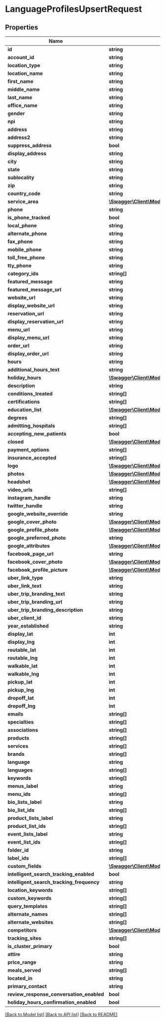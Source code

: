 # LanguageProfilesUpsertRequest

## Properties
Name | Type | Description | Notes
------------ | ------------- | ------------- | -------------
**id** | **string** |  | 
**account_id** | **string** |  | 
**location_type** | **string** |  | 
**location_name** | **string** |  | 
**first_name** | **string** |  | 
**middle_name** | **string** |  | 
**last_name** | **string** |  | 
**office_name** | **string** |  | 
**gender** | **string** |  | 
**npi** | **string** |  | 
**address** | **string** |  | 
**address2** | **string** |  | 
**suppress_address** | **bool** |  | 
**display_address** | **string** |  | 
**city** | **string** |  | 
**state** | **string** |  | 
**sublocality** | **string** |  | 
**zip** | **string** |  | 
**country_code** | **string** |  | 
**service_area** | [**\Swagger\Client\Model\ServiceArea8**](ServiceArea8.md) |  | 
**phone** | **string** |  | 
**is_phone_tracked** | **bool** |  | 
**local_phone** | **string** |  | 
**alternate_phone** | **string** |  | 
**fax_phone** | **string** |  | 
**mobile_phone** | **string** |  | 
**toll_free_phone** | **string** |  | 
**tty_phone** | **string** |  | 
**category_ids** | **string[]** |  | 
**featured_message** | **string** |  | 
**featured_message_url** | **string** |  | 
**website_url** | **string** |  | 
**display_website_url** | **string** |  | 
**reservation_url** | **string** |  | 
**display_reservation_url** | **string** |  | 
**menu_url** | **string** |  | 
**display_menu_url** | **string** |  | 
**order_url** | **string** |  | 
**display_order_url** | **string** |  | 
**hours** | **string** |  | 
**additional_hours_text** | **string** |  | 
**holiday_hours** | [**\Swagger\Client\Model\HolidayHour10[]**](HolidayHour10.md) |  | 
**description** | **string** |  | 
**conditions_treated** | **string[]** |  | 
**certifications** | **string[]** |  | 
**education_list** | [**\Swagger\Client\Model\EducationList[]**](EducationList.md) |  | 
**degrees** | **string[]** |  | 
**admitting_hospitals** | **string[]** |  | 
**accepting_new_patients** | **bool** |  | 
**closed** | [**\Swagger\Client\Model\Closed**](Closed.md) |  | 
**payment_options** | **string[]** |  | 
**insurance_accepted** | **string[]** |  | 
**logo** | [**\Swagger\Client\Model\Logo10**](Logo10.md) |  | 
**photos** | [**\Swagger\Client\Model\Photo[]**](Photo.md) |  | 
**headshot** | [**\Swagger\Client\Model\Headshot2**](Headshot2.md) |  | 
**video_urls** | **string[]** |  | 
**instagram_handle** | **string** |  | 
**twitter_handle** | **string** |  | 
**google_website_override** | **string** |  | 
**google_cover_photo** | [**\Swagger\Client\Model\GoogleCoverPhoto8**](GoogleCoverPhoto8.md) |  | 
**google_profile_photo** | [**\Swagger\Client\Model\GoogleProfilePhoto8**](GoogleProfilePhoto8.md) |  | 
**google_preferred_photo** | **string** |  | 
**google_attributes** | [**\Swagger\Client\Model\GoogleAttribute[]**](GoogleAttribute.md) |  | 
**facebook_page_url** | **string** |  | 
**facebook_cover_photo** | [**\Swagger\Client\Model\FacebookCoverPhoto8**](FacebookCoverPhoto8.md) |  | 
**facebook_profile_picture** | [**\Swagger\Client\Model\FacebookProfilePicture**](FacebookProfilePicture.md) |  | 
**uber_link_type** | **string** |  | 
**uber_link_text** | **string** |  | 
**uber_trip_branding_text** | **string** |  | 
**uber_trip_branding_url** | **string** |  | 
**uber_trip_branding_description** | **string** |  | 
**uber_client_id** | **string** |  | 
**year_established** | **string** |  | 
**display_lat** | **int** |  | 
**display_lng** | **int** |  | 
**routable_lat** | **int** |  | 
**routable_lng** | **int** |  | 
**walkable_lat** | **int** |  | 
**walkable_lng** | **int** |  | 
**pickup_lat** | **int** |  | 
**pickup_lng** | **int** |  | 
**dropoff_lat** | **int** |  | 
**dropoff_lng** | **int** |  | 
**emails** | **string[]** |  | 
**specialties** | **string[]** |  | 
**associations** | **string[]** |  | 
**products** | **string[]** |  | 
**services** | **string[]** |  | 
**brands** | **string[]** |  | 
**language** | **string** |  | 
**languages** | **string[]** |  | 
**keywords** | **string[]** |  | 
**menus_label** | **string** |  | 
**menu_ids** | **string[]** |  | 
**bio_lists_label** | **string** |  | 
**bio_list_ids** | **string[]** |  | 
**product_lists_label** | **string** |  | 
**product_list_ids** | **string[]** |  | 
**event_lists_label** | **string** |  | 
**event_list_ids** | **string[]** |  | 
**folder_id** | **string** |  | 
**label_ids** | **string[]** |  | 
**custom_fields** | [**\Swagger\Client\Model\CustomFields**](CustomFields.md) |  | 
**intelligent_search_tracking_enabled** | **bool** |  | 
**intelligent_search_tracking_frequency** | **string** |  | 
**location_keywords** | **string[]** |  | 
**custom_keywords** | **string[]** |  | 
**query_templates** | **string[]** |  | 
**alternate_names** | **string[]** |  | 
**alternate_websites** | **string[]** |  | 
**competitors** | [**\Swagger\Client\Model\Competitor[]**](Competitor.md) |  | 
**tracking_sites** | **string[]** |  | 
**is_cluster_primary** | **bool** |  | 
**attire** | **string** |  | 
**price_range** | **string** |  | 
**meals_served** | **string[]** |  | 
**located_in** | **string** |  | 
**primary_contact** | **string** |  | 
**review_response_conversation_enabled** | **bool** |  | 
**holiday_hours_confirmation_enabled** | **bool** |  | 

[[Back to Model list]](../README.md#documentation-for-models) [[Back to API list]](../README.md#documentation-for-api-endpoints) [[Back to README]](../README.md)


